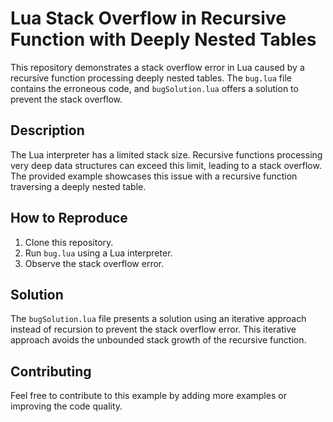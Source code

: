 # Lua Stack Overflow in Recursive Function with Deeply Nested Tables

This repository demonstrates a stack overflow error in Lua caused by a recursive function processing deeply nested tables.  The `bug.lua` file contains the erroneous code, and `bugSolution.lua` offers a solution to prevent the stack overflow.

## Description
The Lua interpreter has a limited stack size.  Recursive functions processing very deep data structures can exceed this limit, leading to a stack overflow. The provided example showcases this issue with a recursive function traversing a deeply nested table.

## How to Reproduce
1. Clone this repository.
2. Run `bug.lua` using a Lua interpreter.
3. Observe the stack overflow error.

## Solution
The `bugSolution.lua` file presents a solution using an iterative approach instead of recursion to prevent the stack overflow error. This iterative approach avoids the unbounded stack growth of the recursive function.

## Contributing
Feel free to contribute to this example by adding more examples or improving the code quality.